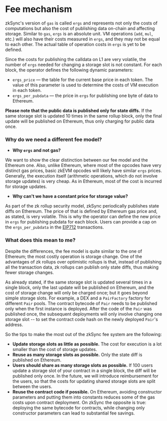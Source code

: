 # Fee mechanism

zkSync's version of `gas` is called `ergs` and represents not only the costs of computations but also the cost of publishing data on-chain and affecting storage. Similar to `gas`, `ergs` is an absolute unit. VM operations (`add`, `mul`, etc.) will also have their costs measured in `ergs`, and they may not be equal to each other. The actual table of operation costs in `ergs` is yet to be defined.

Since the costs for publishing the calldata on L1 are very volatile, the number of `ergs` needed for changing a storage slot is not constant. For each block, the operator defines the following dynamic parameters:

- `ergs_price` — the table for the current base price in each token. The value of this parameter is used to determine the costs of VM execution in each token.
- `ergs_per_pubdata` — the price in `ergs` for publishing one byte of data to Ethereum.

**Please note that the public data is published only for state diffs.** If the same storage slot is updated 10 times in the same rollup block, only the final update will be published on Ethereum, thus only charging for public data once.

### Why do we need a different fee model?

- **Why `ergs` and not gas?**

We want to show the clear distinction between our fee model and the Ethereum one. Also, unlike Ethereum, where most of the opcodes have very distinct gas prices, basic zkEVM opcodes will likely have similar `ergs` prices. Generally, the execution itself (arithmetic operations, which do not involve storage updates) is very cheap. As in Ethereum, most of the cost is incurred for storage updates.

- **Why can't we have a constant price for storage value?**

As part of the zk rollup security model, zkSync periodically publishes state diffs on Ethereum. The price of that is defined by Ethereum gas price and, as stated, is very volatile. This is why the operator can define the new price in `ergs` for publishing pubdata for each block. Users can provide a cap on the `ergs_per_pubdata` in the [EIP712](https://eips.ethereum.org/EIPS/eip-712) transactions.

### What does this mean to me?

Despite the differences, the fee model is quite similar to the one of Ethereum; the most costly operation is storage change. One of the advantages of zk rollups over optimistic rollups is that, instead of publishing all the transaction data, zk rollups can publish only state diffs, thus making fewer storage changes.

As already stated, if the same storage slot is updated several times in a single block, only the last update will be published on Ethereum, and the cost of storage change will only be charged once; but it goes beyond simple storage slots. For example, a DEX and a `PairFactory` factory for different `Pair` pools. The contract bytecode of `Pair` needs to be published only when the first instance is deployed. After the code of the `Pair` was published once, the subsequent deployments will only involve changing one storage slot -- to set the contract code hash on the newly deployed `Pair`'s address.

So the tips to make the most out of the zkSync fee system are the following:

- **Update storage slots as little as possible.** The cost for execution is a lot smaller than the cost of storage updates.
- **Reuse as many storage slots as possible.** Only the state diff is published on Ethereum.
- **Users should share as many storage slots as possible.** If 100 users update a storage slot of your contract in a single block, the diff will be published only once. In the future, we will introduce reimbursement for the users, so that the costs for updating shared storage slots are split between the users.
- **Reuse the contract code if possible.** On Ethereum, avoiding constructor parameters and putting them into constants reduces some of the gas costs upon contract deployment. On zkSync the opposite is true: deploying the same bytecode for contracts, while changing only constructor parameters can lead to substantial fee savings.
